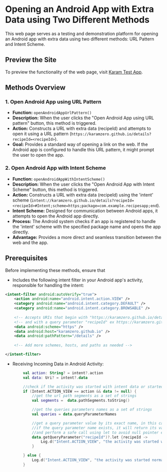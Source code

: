 # Opening an Android App with Extra Data using Two Different Methods

This web page serves as a testing and demonstration platform for opening an Android app with extra data using two different methods: URL Pattern and Intent Scheme.


## Preview the Site

To preview the functionality of the web page, visit [Karam Test App](https://karamzero.github.io).  


## Methods Overview

### 1. Open Android App using URL Pattern

- **Function:** `openAndroidAppUrlPattern()`
- **Description:** When the user clicks the "Open Android App using URL pattern" button, this method is triggered.
- **Action:** Constructs a URL with extra data (recipeId) and attempts to open it using a URL pattern (`https://karamzero.github.io/details?recipeId=<recipeId>`).
- **Goal:** Provides a standard way of opening a link on the web. If the Android app is configured to handle this URL pattern, it might prompt the user to open the app.

### 2. Open Android App with Intent Scheme

- **Function:** `openAndroidAppWithIntentScheme()`
- **Description:** When the user clicks the "Open Android App with Intent Scheme" button, this method is triggered.
- **Action:** Constructs a URL with extra data (recipeId) using the 'intent' scheme (`intent://karamzero.github.io/details?recipeId=<recipeId>#Intent;scheme=https;package=com.example.recipesapp;end`).
- **Intent Scheme:** Designed for communication between Android apps, it attempts to open the Android app directly.
- **Process:** The Android system checks if an app is registered to handle the 'intent' scheme with the specified package name and opens the app directly.
- **Advantage:** Provides a more direct and seamless transition between the web and the app.

## Prerequisites

Before implementing these methods, ensure that
- Includes the following intent filter in your Android app's activity, responsible for handling the intent:

```xml
<intent-filter android:autoVerify="true">
    <action android:name="android.intent.action.VIEW" />
    <category android:name="android.intent.category.DEFAULT" />
    <category android:name="android.intent.category.BROWSABLE" />
    
    <!-- Accepts URIs that begin with "https://karamzero.github.io/details” -->
    <!-- and with a query parameter "recipeId" ex https://karamzero.github.io/details?recipeId=12 -->
    <data android:scheme="https" />
    <data android:host="karamzero.github.io" />
    <data android:pathPattern="/details" />
    
    <!-- Add more schemes, hosts, and paths as needed -->

</intent-filter>
```

- Receiving Incoming Data in Android Activity:
```kotlin
        val action: String? = intent?.action
        val data: Uri? = intent?.data

        //check if the activity was started with intent data or started normally without intent data
        if (Intent.ACTION_VIEW == action && data != null) {
            //get the url path segments as a set of strings
            val segments =  data.pathSegments.toString()

            //get the queries parameters names as a set of strings
            val queries = data.queryParameterNames

            //get a query parameter value by its exact name, in this case "recipeId".
            //if the query parameter name exists, it will return its value, otherwise it will return null.
            //and perform a safe call using let to avoid null pointer exception.
            data.getQueryParameter("recipeId")?.let {recipeId ->
                Log.d("Intent.ACTION_VIEW", "the activity was started with intent data $recipeId")
            }

        } else {
            Log.d("Intent.ACTION_VIEW", "the activity was started normally without intent data")
        }
```
